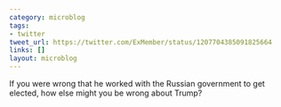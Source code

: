 ```yaml
---
category: microblog
tags:
- twitter
tweet_url: https://twitter.com/ExMember/status/1207704385091825664
links: []
layout: microblog
---
```

If you were wrong that he worked with the Russian government to get elected, how else might you be wrong about Trump?

